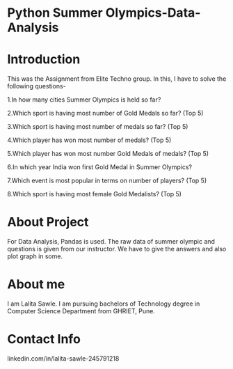 # Python Summer Olympics-Data-Analysis
# Introduction
This was the Assignment from Elite Techno group. In this, I have to solve the following questions-

1.In how many cities Summer Olympics is held so far?

2.Which sport is having most number of Gold Medals so far? (Top 5)

3.Which sport is having most number of medals so far? (Top 5)

4.Which player has won most number of medals? (Top 5)

5.Which player has won most number Gold Medals of medals? (Top 5)

6.In which year India won first Gold Medal in Summer Olympics?

7.Which event is most popular in terms on number of players? (Top 5)

8.Which sport is having most female Gold Medalists? (Top 5)
# About Project
For Data Analysis, Pandas is used. The raw data of summer olympic and questions is given from our instructor. We have to give the answers and also plot graph in some.


# About me
I am Lalita Sawle. I am pursuing bachelors of Technology degree in Computer Science Department from GHRIET, Pune. 
# Contact Info
linkedin.com/in/lalita-sawle-245791218


